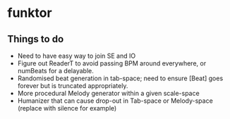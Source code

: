 # funktor

## Things to do
- Need to have easy way to join SE and IO
- Figure out ReaderT to avoid passing BPM around everywhere, or numBeats for a delayable.
- Randomised beat generation in tab-space; need to ensure [Beat] goes forever but is truncated appropriately.
- More procedural Melody generator within a given scale-space
- Humanizer that can cause drop-out in Tab-space or Melody-space (replace with silence for example)
